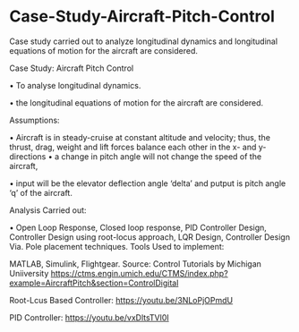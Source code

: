 # Case-Study-Aircraft-Pitch-Control
Case study carried out to analyze longitudinal dynamics and longitudinal equations of motion for the aircraft are considered.


Case Study:  Aircraft Pitch Control

•	To analyse longitudinal dynamics.

•	the longitudinal equations of motion for the aircraft are considered.

Assumptions:

•	Aircraft is in steady-cruise at constant altitude and velocity; thus, the thrust, drag, weight and lift forces balance each other in the x- and y-directions
•	a change in pitch angle will not change the speed of the aircraft,

•	input will be the elevator deflection angle ‘delta’ and putput is pitch angle ‘q’ of the aircraft.

Analysis Carried out:

•	Open Loop Response, Closed loop response, PID Controller Design, Controller Design using root-locus approach, LQR Design, Controller Design Via. Pole placement techniques.
Tools Used to implement:

MATLAB, Simulink, Flightgear.
Source: Control Tutorials by Michigan Uniiversity
https://ctms.engin.umich.edu/CTMS/index.php?example=AircraftPitch&section=ControlDigital



Root-Lcus Based Controller:
https://youtu.be/3NLoPjOPmdU

PID Controller:
https://youtu.be/vxDltsTVl0I
